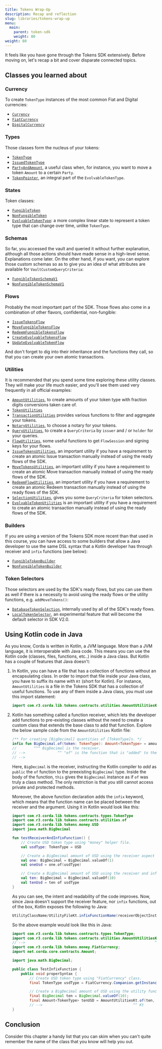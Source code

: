```yaml
---
title: Tokens Wrap-Up
description: Recap and reflection
slug: libraries/tokens-wrap-up
menu:
  main:
    parent: token-sdk
    weight: 80  
weight: 80
---
```


It feels like you have gone through the Tokens SDK extensively. Before moving on, let's recap a bit and cover disparate connected topics.

## Classes you learned about

### Currency

To create `TokenType` instances of the most common Fiat and Digital currencies:

* [`Currency`](https://docs.oracle.com/javase/8/docs/api/java/util/Currency.html)
* [`FiatCurrency`](https://github.com/corda/token-sdk/blob/master/workflows/src/main/kotlin/com/r3/corda/lib/tokens/money/FiatCurrency.kt)
* [`DigitalCurrency`](https://github.com/corda/token-sdk/blob/master/workflows/src/main/kotlin/com/r3/corda/lib/tokens/money/DigitalCurrency.kt)

### Types

Those classes form the nucleus of your tokens:

* [`TokenType`](https://github.com/corda/token-sdk/blob/master/contracts/src/main/kotlin/com/r3/corda/lib/tokens/contracts/types/TokenType.kt)
* [`IssuedTokenType`](https://github.com/corda/token-sdk/blob/master/contracts/src/main/kotlin/com/r3/corda/lib/tokens/contracts/types/IssuedTokenType.kt)
* [`PartyAndAmount`](https://github.com/corda/token-sdk/blob/master/workflows/src/main/kotlin/com/r3/corda/lib/tokens/workflows/types/PartyAndAmount.kt), a useful class when, for instance, you want to move a token `Amount` to a certain `Party`.
* [`TokenPointer`](https://github.com/corda/token-sdk/blob/master/contracts/src/main/kotlin/com/r3/corda/lib/tokens/contracts/types/TokenPointer.kt), an integral part of the `EvolvableTokenType`.

### States

Token classes:

* [`FungibleToken`](https://github.com/corda/token-sdk/blob/master/contracts/src/main/kotlin/com/r3/corda/lib/tokens/contracts/states/FungibleToken.kt)
* [`NonFungibleToken`](https://github.com/corda/token-sdk/blob/master/contracts/src/main/kotlin/com/r3/corda/lib/tokens/contracts/states/NonFungibleToken.kt)
* [`EvolvableTokenType`](https://github.com/corda/token-sdk/blob/master/contracts/src/main/kotlin/com/r3/corda/lib/tokens/contracts/states/EvolvableTokenType.kt): a more complex linear state to represent a token type that can change over time, unlike `TokenType`.

### Schemas

So far, you accessed the vault and queried it without further explanation, although all those actions should have made sense in a high-level sense. Explanations come later. On the other hand, if you want, you can explore those custom schemas so as to give you an idea of what attributes are available for `VaultCustomQueryCriteria`:

* [`FungibleTokenSchemaV1`](https://github.com/corda/token-sdk/blob/master/contracts/src/main/kotlin/com/r3/corda/lib/tokens/contracts/internal/schemas/FungibleTokenSchema.kt)
* [`NonFungibleTokenSchemaV1`](https://github.com/corda/token-sdk/blob/master/contracts/src/main/kotlin/com/r3/corda/lib/tokens/contracts/internal/schemas/NonFungibleTokenSchema.kt)

### Flows

Probably the most important part of the SDK. Those flows also come in a combination of other flavors, confidential, non-fungible:

* [`IssueTokensFlow`](https://github.com/corda/token-sdk/blob/master/workflows/src/main/kotlin/com/r3/corda/lib/tokens/workflows/flows/issue/IssueTokensFlow.kt)
* [`MoveFungibleTokensFlow`](https://github.com/corda/token-sdk/blob/master/workflows/src/main/kotlin/com/r3/corda/lib/tokens/workflows/flows/move/MoveFungibleTokensFlow.kt)
* [`RedeemFungibleTokensFlow`](https://github.com/corda/token-sdk/blob/master/workflows/src/main/kotlin/com/r3/corda/lib/tokens/workflows/flows/redeem/RedeemFungibleTokensFlow.kt)
* [`CreateEvolvableTokensFlow`](https://github.com/corda/token-sdk/blob/master/workflows/src/main/kotlin/com/r3/corda/lib/tokens/workflows/flows/evolvable/CreateEvolvableTokensFlow.kt)
* [`UpdateEvolvableTokenFlow`](https://github.com/corda/token-sdk/blob/master/workflows/src/main/kotlin/com/r3/corda/lib/tokens/workflows/flows/evolvable/UpdateEvolvableTokenFlow.kt)

And don't forget to dig into their inheritance and the functions they call, so that you can create your own atomic transactions.

### Utilities

It is recommended that you spend some time exploring these utility classes. They will make your life much easier, and you'll see them used very frequently in all official examples:

* [`AmountUtilities`](https://github.com/corda/token-sdk/blob/master/contracts/src/main/kotlin/com/r3/corda/lib/tokens/contracts/utilities/AmountUtilities.kt), to create amounts of your token type with fraction digits conversions taken care of.
* [`TokenUtilities`](https://github.com/corda/token-sdk/blob/master/contracts/src/main/kotlin/com/r3/corda/lib/tokens/contracts/utilities/TokenUtilities.kt)
* [`TransactionUtilities`](https://github.com/corda/token-sdk/blob/master/contracts/src/main/kotlin/com/r3/corda/lib/tokens/contracts/utilities/TransactionUtilities.kt) provides various functions to filter and aggregate your tokens.
* [`NotaryUtilities`](https://github.com/corda/token-sdk/blob/master/workflows/src/main/kotlin/com/r3/corda/lib/tokens/workflows/utilities/NotaryUtilities.kt), to choose a notary for your tokens.
* [`QueryUtilities`](https://github.com/corda/token-sdk/blob/master/workflows/src/main/kotlin/com/r3/corda/lib/tokens/workflows/utilities/QueryUtilities.kt), to create a `QueryCriteria` by `issuer` and&nbsp;/ or `holder` for your queries.
* [`FlowUtilities`](https://github.com/corda/token-sdk/blob/master/workflows/src/main/kotlin/com/r3/corda/lib/tokens/workflows/utilities/FlowUtilities.kt), some useful functions to get `FlowSession` and signing keys for your flows.
* [`IssueTokensUtilities`](https://github.com/corda/token-sdk/blob/master/workflows/src/main/kotlin/com/r3/corda/lib/tokens/workflows/flows/issue/IssueTokensUtilities.kt), an important utility if you have a requirement to create an atomic Issue transaction manually instead of using the ready flows of the SDK.
* [`MoveTokensUtilities`](https://github.com/corda/token-sdk/blob/master/workflows/src/main/kotlin/com/r3/corda/lib/tokens/workflows/flows/move/MoveTokensUtilities.kt), an important utility if you have a requirement to create an atomic Move transaction manually instead of using the ready flows of the SDK.
* [`RedeemFlowUtilities`](https://github.com/corda/token-sdk/blob/master/workflows/src/main/kotlin/com/r3/corda/lib/tokens/workflows/flows/redeem/RedeemFlowUtilities.kt), an important utility if you have a requirement to create an atomic Redeem transaction manually instead of using the ready flows of the SDK.
* [`SelectionUtilities`](https://github.com/corda/token-sdk/blob/master/modules/selection/src/main/kotlin/com.r3.corda.lib.tokens.selection/SelectionUtilities.kt), gives you some `QueryCriteria` for token selectors.
* [`EvolvableTokenUtilities`](https://github.com/corda/token-sdk/blob/master/workflows/src/main/kotlin/com/r3/corda/lib/tokens/workflows/flows/evolvable/EvolvableTokenUtilities.kt) is an important utility if you have a requirement to create an atomic transaction manually instead of using the ready flows of the SDK.

### Builders

If you are using a version of the Tokens SDK more recent than that used in this course, you can have access to some builders that allow a Java developer to use the same DSL syntax that a Kotlin developer has through receiver and `infix` functions (see below):

* [`FungibleTokenBuilder`](https://github.com/corda/token-sdk/blob/master/workflows/src/main/kotlin/com/r3/corda/lib/tokens/workflows/utilities/FungibleTokenBuilder.kt)
* [`NonFungibleTokenBuilder`](https://github.com/corda/token-sdk/blob/master/workflows/src/main/kotlin/com/r3/corda/lib/tokens/workflows/utilities/NonFungibleTokenBuilder.kt)

### Token Selectors

Those selectors are used by the SDK's ready flows, but you can use them as well if there is a necessity to avoid using the ready flows or the utility functions, e.g. `addMoveTokens()`:

* [`DatabaseTokenSelection`](https://github.com/corda/token-sdk/blob/master/modules/selection/src/main/kotlin/com.r3.corda.lib.tokens.selection/database/selector/DatabaseTokenSelection.kt), internally used by all of the SDK's ready flows.
* [`LocalTokenSelector`](https://github.com/corda/token-sdk/blob/master/modules/selection/src/main/kotlin/com.r3.corda.lib.tokens.selection/memory/selector/LocalTokenSelector.kt), an experimental feature that will become the default selector in SDK V2.0.

## Using Kotlin code in Java

As you know, Corda is written in Kotlin, a JVM language. More than a JVM language, it is interoperable with Java code. This means you can use the Kotlin code (classes, files, functions, etc..) inside a Java class. But Kotlin has a couple of features that Java doesn't:

1. In Kotlin, you can have a file that has a collection of functions without an encapsulating class. In order to import that file inside your Java class, you have to suffix its name with `Kt` (short for Kotlin). For instance, `AmountUtilities` is a file in the Tokens SDK that has a collection of useful functions. To use any of them inside a Java class, you must use this import statement:

    ```java
    import com.r3.corda.lib.tokens.contracts.utilities.AmountUtilitiesKt; // <-- Kt!
    ```

2. Kotlin has something called a function receiver, which lets the developer add functions to pre-existing classes without the need to create a custom class that extends the base class to add that function. Explore the below sample code from the `AmountUtilities` Kotlin file:

    ```kotlin
    /** For creating [BigDecimal] quantities of [TokenType]s. */
    infix fun BigDecimal.of(token: TokenType): Amount<TokenType> = amount(this, token)
    //        ^^^ BigDecimal is the receiver.
    // -->               ^^ "of" is the function that is "added" to the BigDecimal type.
    // -->                                                                ^^ "this" refers to the BigDecimal instance to which the .of function has been "added".
    ```
    Here, `BigDecimal` is the receiver, instructing the Kotlin compiler to _add_ as `public` the `of` function to the preexisting `BigDecimal` type. Inside the body of the function, `this` gives the `BigDecimal` instance as if `of` was truly a class method. The only restriction is that you still cannot access private and protected methods.

    Moreover, the above function declaration adds the `infix` keyword, which means that the function name can be placed between the receiver and the argument. Using it in Kotlin would look like this:

    ```kotlin
    import com.r3.corda.lib.tokens.contracts.types.TokenType
    import com.r3.corda.lib.tokens.contracts.utilities.of
    import com.r3.corda.lib.tokens.money.USD
    import java.math.BigDecimal

    fun testReceiverAndInfixFunction() {
        // Create USD token type using "money" helper file.
        val usdType: TokenType = USD

        // Create a BigDecimal amount of USD using the receiver aspect of the "of" function.
        val one: BigDecimal = BigDecimal.valueOf(1)
        val oneUsd = one.of(usdType)

        // Create a BigDecimal amount of USD using the receiver and infix aspects.
        val ten: BigDecimal = BigDecimal.valueOf(10)
        val tenUsd = ten of usdType
    }
    ```
    As you can see, the intent and readability of the code improves. Now, since Java doesn't support the receiver feature, nor `infix` functions, out of the box, Kotlin exposes the following to Java:

    ```java
    UtilityClassName/UtilityFileKt.infixFunctionName(receiverObjectInstance, functionInputParameterValue)
    ```
    So the above example would look like this in Java:

    ```java
    import com.r3.corda.lib.tokens.contracts.types.TokenType;
    import com.r3.corda.lib.tokens.contracts.utilities.AmountUtilitiesKt;
    // -->                                                            ^^ Kt
    import com.r3.corda.lib.tokens.money.FiatCurrency;
    import net.corda.core.contracts.Amount;

    import java.math.BigDecimal;

    public class TestInfixFunction {
        public void properSyntax {
            // Create USD token type using "FiatCurrency" class.
            final TokenType usdType = FiatCurrency.Companion.getInstance("USD");

            // Create a BigDecimal amount of USD using the utility function.
            final BigDecimal ten = BigDecimal.valueOf(10);
            final Amount<TokenType> tenUSD = AmountUtilitiesKt.of(ten, usdType);
            // -->                                          ^^ Kt
    }
    ```

## Conclusion

Consider this chapter a handy list that you can skim when you can't quite remember the name of the class that you know will help you out.
